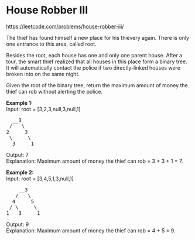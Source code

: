 # House Robber III
https://leetcode.com/problems/house-robber-iii/

The thief has found himself a new place for his thievery again. There is only one entrance to this area, called root.

Besides the root, each house has one and only one parent house. After a tour, the smart thief realized that all houses in this place form a binary tree. It will automatically contact the police if two directly-linked houses were broken into on the same night.

Given the root of the binary tree, return the maximum amount of money the thief can rob without alerting the police.

<b>Example 1:</b>\
Input: root = [3,2,3,null,3,null,1]
<pre>
  __3
 /   \
2     3
 \     \
  3     1
</pre>
Output: 7\
Explanation: Maximum amount of money the thief can rob = 3 + 3 + 1 = 7.

<b>Example 2:</b>\
Input: root = [3,4,5,1,3,null,1]
<pre>
    __3
   /   \
  4     5
 / \     \
1   3     1
</pre>
Output: 9\
Explanation: Maximum amount of money the thief can rob = 4 + 5 = 9.